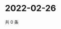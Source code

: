 # 2022-02-26

共 0 条

<!-- BEGIN WEIBO -->
<!-- 最后更新时间 Sat Feb 26 2022 10:23:07 GMT+0800 (China Standard Time) -->

<!-- END WEIBO -->
